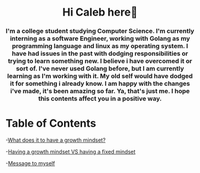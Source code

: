 <h1 align="center">Hi Caleb here👋</h1>
<h3 align="center">I'm a college student studying Computer Science. I'm currently interning as a software Engineer, working with Golang as my programming language and linux as my operating system. I have had issues in the past with dodging responsibilities or trying to learn something new. I believe i have overcomed it or sort of. I've never used Golang before, but I am currently learning as I'm working with it. My old self would have dodged it for something i already know. I am happy with the changes i've made, it's been amazing so far. Ya, that's just me. I hope this contents affect you in a positive way. </h3>

# Table of Contents
-[What does it to have a growth mindset?](/whatDoesItMean) 

-[Having a growth mindset VS having a fixed mindset](/growthVsFixed)

-[Message to myself](/messageToMyself)




